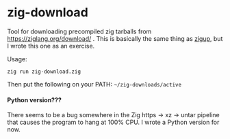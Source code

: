 # zig-download

Tool for downloading precompiled zig tarballs from https://ziglang.org/download/ .
This is basically the same thing as [zigup](https://github.com/marler8997/zigup), but I wrote this one as an exercise.

Usage:

```
zig run zig-download.zig
```

Then put the following on your PATH: `~/zig-downloads/active`

#### Python version???

There seems to be a bug somewhere in the Zig https -> xz -> untar pipeline that causes the program to hang at 100% CPU.
I wrote a Python version for now.
